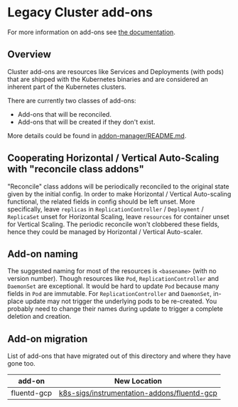# Legacy Cluster add-ons

For more information on add-ons see [the documentation](https://kubernetes.io/docs/concepts/cluster-administration/addons/).

## Overview

Cluster add-ons are resources like Services and Deployments (with pods) that are
shipped with the Kubernetes binaries and are considered an inherent part of the
Kubernetes clusters.

There are currently two classes of add-ons:

- Add-ons that will be reconciled.
- Add-ons that will be created if they don't exist.

More details could be found in [addon-manager/README.md](addon-manager/README.md).

## Cooperating Horizontal / Vertical Auto-Scaling with "reconcile class addons"

"Reconcile" class addons will be periodically reconciled to the original state given
by the initial config. In order to make Horizontal / Vertical Auto-scaling functional,
the related fields in config should be left unset. More specifically, leave `replicas`
in `ReplicationController` / `Deployment` / `ReplicaSet` unset for Horizontal Scaling,
leave `resources` for container unset for Vertical Scaling. The periodic reconcile
won't clobbered these fields, hence they could be managed by Horizontal / Vertical
Auto-scaler.

## Add-on naming

The suggested naming for most of the resources is `<basename>` (with no version number).
Though resources like `Pod`, `ReplicationController` and `DaemonSet` are exceptional.
It would be hard to update `Pod` because many fields in `Pod` are immutable. For
`ReplicationController` and `DaemonSet`, in-place update may not trigger the underlying
pods to be re-created. You probably need to change their names during update to trigger
a complete deletion and creation.

## Add-on migration

List of add-ons that have migrated out of this directory and where they have gone too.

| add-on | New Location |
| ------ | ------------ |
| fluentd-gcp | [k8s-sigs/instrumentation-addons/fluentd-gcp](https://github.com/kubernetes-sigs/instrumentation-addons/fluentd-gcp) |
